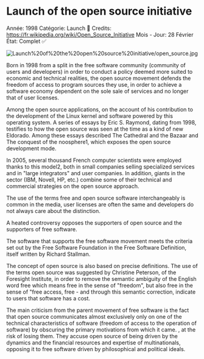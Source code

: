 # Launch of the open source initiative

Année: 1998
Catégorie: Launch 🚀
Credits: https://fr.wikipedia.org/wiki/Open_Source_Initiative
Mois - Jour: 28 Février
État: Complet ✅

![Launch%20of%20the%20open%20source%20initiative/open_source.jpg](Launch%20of%20the%20open%20source%20initiative/open_source.jpg)

Born in 1998 from a split in the free software community (community of users and developers) in order to conduct a policy deemed more suited to economic and technical realities, the open source movement defends the freedom of access to program sources they use, in order to achieve a software economy dependent on the sole sale of services and no longer that of user licenses.

Among the open source applications, on the account of his contribution to the development of the Linux kernel and software powered by this operating system. A series of essays by Eric S. Raymond, dating from 1998, testifies to how the open source was seen at the time as a kind of new Eldorado. Among these essays described The Cathedral and the Bazaar and The conquest of the noosphere1, which exposes the open source development mode.

In 2005, several thousand French computer scientists were employed thanks to this model2, both in small companies selling specialized services and in "large integrators" and user companies. In addition, giants in the sector (IBM, Novell, HP, etc.) combine some of their technical and commercial strategies on the open source approach.

The use of the terms free and open source software interchangeably is common in the media, user licenses are often the same and developers do not always care about the distinction.

A heated controversy opposes the supporters of open source and the supporters of free software.

The software that supports the free software movement meets the criteria set out by the Free Software Foundation in the Free Software Definition, itself written by Richard Stallman.

The concept of open source is also based on precise definitions. The use of the terms open source was suggested by Christine Peterson, of the Foresight Institute, in order to remove the semantic ambiguity of the English word free which means free in the sense of "freedom", but also free in the sense of "free access, free - and through this semantic correction, indicate to users that software has a cost.

The main criticism from the parent movement of free software is the fact that open source communicates almost exclusively only on one of the technical characteristics of software (freedom of access to the operation of software) by obscuring the primary motivations from which it came. , at the risk of losing them. They accuse open source of being driven by the dynamics and the financial resources and expertise of multinationals, opposing it to free software driven by philosophical and political ideals.